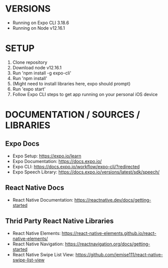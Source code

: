 # VERSIONS
- Running on Expo CLI 3.18.6
- Running on Node v12.16.1

# SETUP
1. Clone repository
2. Download node v12.16.1
3. Run 'npm install -g expo-cli'
4. Run 'npm install'
5. (Might need to install libraries here, expo should prompt)
6. Run 'expo start'
7. Follow Expo CLI steps to get app running on your personal iOS device

# DOCUMENTATION / SOURCES / LIBRARIES

## Expo Docs
- Expo Setup: https://expo.io/learn
- Expo Documentation: https://docs.expo.io/
- Expo CLI: https://docs.expo.io/workflow/expo-cli/?redirected
- Expo Speech Library: https://docs.expo.io/versions/latest/sdk/speech/

## React Native Docs
- React Native Documentation: https://reactnative.dev/docs/getting-started

## Thrid Party React Native Libraries
- React Native Elements: https://react-native-elements.github.io/react-native-elements/
- React Native Navigation: https://reactnavigation.org/docs/getting-started
- React Native Swipe List View: https://github.com/jemise111/react-native-swipe-list-view